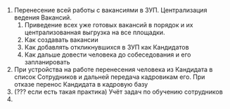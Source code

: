 1. Перенесение всей работы с вакансиями в ЗУП. Централизация ведения Вакансий.
	1. Приведение всех уже готовых вакансий в порядок и их централизованная выгрузка на все площадки.
	2. Как создавать вакансии
	3. Как добавлять откликнувшихся в ЗУП как Кандидатов
	4. Как дальше довести человека до собеседования и его запланировать
3. При устройства на работе перенесения человека из Кандидата в список Сотрудников и дальней передача кадровикам его. При отказе перенос Кандидата в кадровую базу
4. (??? если есть такая практика) Учёт задач по обучению сотрудников 
5. 